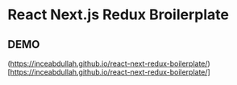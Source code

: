 # React Next.js Redux Broilerplate

## DEMO

(https://inceabdullah.github.io/react-next-redux-boilerplate/)[https://inceabdullah.github.io/react-next-redux-boilerplate/]
